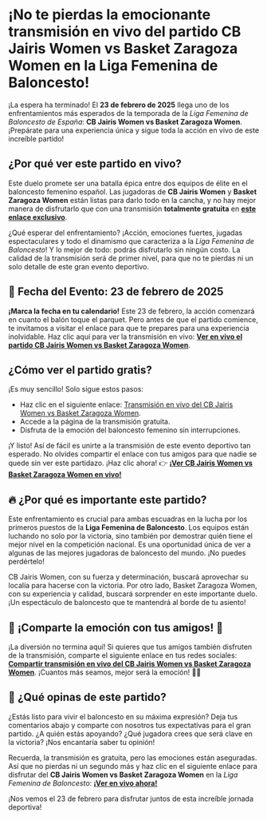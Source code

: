 # ¡No te pierdas la emocionante transmisión en vivo del partido CB Jairis Women vs Basket Zaragoza Women en la Liga Femenina de Baloncesto!

¡La espera ha terminado! El **23 de febrero de 2025** llega uno de los enfrentamientos más esperados de la temporada de la _Liga Femenina de Baloncesto de España_: **CB Jairis Women vs Basket Zaragoza Women**. ¡Prepárate para una experiencia única y sigue toda la acción en vivo de este increíble partido!

## ¿Por qué ver este partido en vivo?

Este duelo promete ser una batalla épica entre dos equipos de élite en el baloncesto femenino español. Las jugadoras de **CB Jairis Women** y **Basket Zaragoza Women** están listas para darlo todo en la cancha, y no hay mejor manera de disfrutarlo que con una transmisión **totalmente gratuita** en [**este enlace exclusivo**](https://tinyurl.com/livestreamfreeo?st=CB+Jairis+Women+vs+Basket+Zaragoza+Women&si=gh).

¿Qué esperar del enfrentamiento? ¡Acción, emociones fuertes, jugadas espectaculares y todo el dinamismo que caracteriza a la _Liga Femenina de Baloncesto_! Y lo mejor de todo: podrás disfrutarlo sin ningún costo. La calidad de la transmisión será de primer nivel, para que no te pierdas ni un solo detalle de este gran evento deportivo.

## 📅 Fecha del Evento: 23 de febrero de 2025

**¡Marca la fecha en tu calendario!** Este 23 de febrero, la acción comenzará en cuanto el balón toque el parquet. Pero antes de que el partido comience, te invitamos a visitar el enlace para que te prepares para una experiencia inolvidable. Haz clic aquí para ver la transmisión en vivo: [**Ver en vivo el partido CB Jairis Women vs Basket Zaragoza Women**](https://tinyurl.com/livestreamfreeo?st=CB+Jairis+Women+vs+Basket+Zaragoza+Women&si=gh).

## ¿Cómo ver el partido gratis?

¡Es muy sencillo! Solo sigue estos pasos:

- Haz clic en el siguiente enlace: [Transmisión en vivo del CB Jairis Women vs Basket Zaragoza Women](https://tinyurl.com/livestreamfreeo?st=CB+Jairis+Women+vs+Basket+Zaragoza+Women&si=gh).
- Accede a la página de la transmisión gratuita.
- Disfruta de la emoción del baloncesto femenino sin interrupciones.

¡Y listo! Así de fácil es unirte a la transmisión de este evento deportivo tan esperado. No olvides compartir el enlace con tus amigos para que nadie se quede sin ver este partidazo. ¡Haz clic ahora! 👉 [**¡Ver CB Jairis Women vs Basket Zaragoza Women en vivo!**](https://tinyurl.com/livestreamfreeo?st=CB+Jairis+Women+vs+Basket+Zaragoza+Women&si=gh)

## 🔥 ¿Por qué es importante este partido?

Este enfrentamiento es crucial para ambas escuadras en la lucha por los primeros puestos de la **Liga Femenina de Baloncesto**. Los equipos están luchando no solo por la victoria, sino también por demostrar quién tiene el mejor nivel en la competición nacional. Es una oportunidad única de ver a algunas de las mejores jugadoras de baloncesto del mundo. ¡No puedes perdértelo!

CB Jairis Women, con su fuerza y determinación, buscará aprovechar su localía para hacerse con la victoria. Por otro lado, Basket Zaragoza Women, con su experiencia y calidad, buscará sorprender en este importante duelo. ¡Un espectáculo de baloncesto que te mantendrá al borde de tu asiento!

## 🎉 ¡Comparte la emoción con tus amigos! 🎉

¡La diversión no termina aquí! Si quieres que tus amigos también disfruten de la transmisión, comparte el siguiente enlace en tus redes sociales: [**Compartir transmisión en vivo del CB Jairis Women vs Basket Zaragoza Women**](https://tinyurl.com/livestreamfreeo?st=CB+Jairis+Women+vs+Basket+Zaragoza+Women&si=gh). ¡Cuantos más seamos, mejor será la emoción! 👯‍♂️

## 💬 ¿Qué opinas de este partido?

¿Estás listo para vivir el baloncesto en su máxima expresión? Deja tus comentarios abajo y comparte con nosotros tus expectativas para el gran partido. ¿A quién estás apoyando? ¿Qué jugadora crees que será clave en la victoria? ¡Nos encantaría saber tu opinión!

Recuerda, la transmisión es gratuita, pero las emociones están aseguradas. Así que no pierdas ni un segundo más y haz clic en el siguiente enlace para disfrutar del **CB Jairis Women vs Basket Zaragoza Women** en la _Liga Femenina de Baloncesto_: [**¡Ver en vivo ahora!**](https://tinyurl.com/livestreamfreeo?st=CB+Jairis+Women+vs+Basket+Zaragoza+Women&si=gh)

¡Nos vemos el 23 de febrero para disfrutar juntos de esta increíble jornada deportiva!
